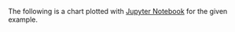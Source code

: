 
The following is a chart plotted with [Jupyter Notebook](../../../features/visualization_jupyter-notebook.md) for the given example.

